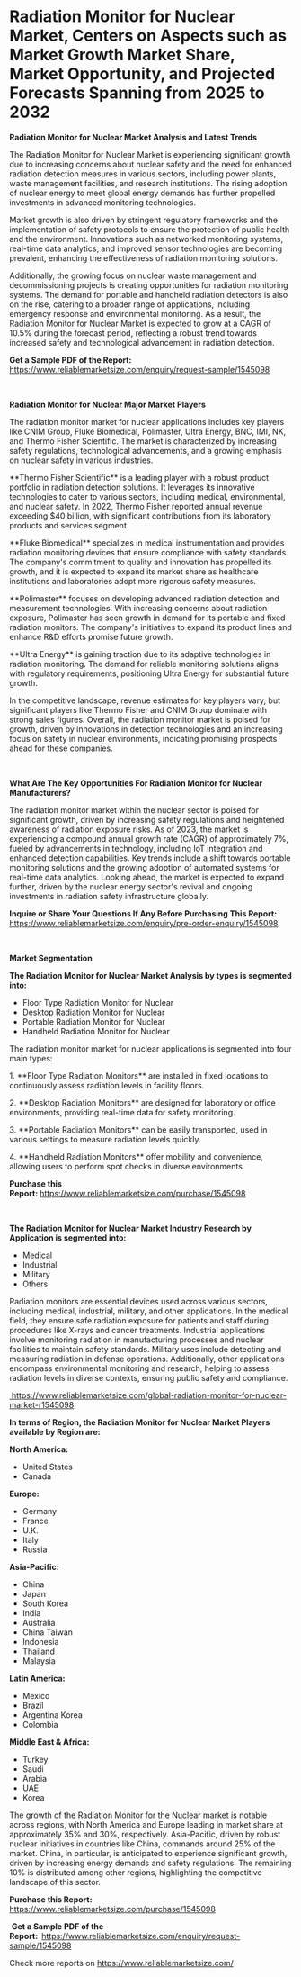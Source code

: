 <p><h1>Radiation Monitor for Nuclear Market, Centers on Aspects such as Market Growth Market Share, Market Opportunity, and Projected Forecasts Spanning from 2025 to 2032</h1></p><p><strong>Radiation Monitor for Nuclear Market Analysis and Latest Trends</strong></p>
<p><p>The Radiation Monitor for Nuclear Market is experiencing significant growth due to increasing concerns about nuclear safety and the need for enhanced radiation detection measures in various sectors, including power plants, waste management facilities, and research institutions. The rising adoption of nuclear energy to meet global energy demands has further propelled investments in advanced monitoring technologies. </p><p>Market growth is also driven by stringent regulatory frameworks and the implementation of safety protocols to ensure the protection of public health and the environment. Innovations such as networked monitoring systems, real-time data analytics, and improved sensor technologies are becoming prevalent, enhancing the effectiveness of radiation monitoring solutions. </p><p>Additionally, the growing focus on nuclear waste management and decommissioning projects is creating opportunities for radiation monitoring systems. The demand for portable and handheld radiation detectors is also on the rise, catering to a broader range of applications, including emergency response and environmental monitoring. As a result, the Radiation Monitor for Nuclear Market is expected to grow at a CAGR of 10.5% during the forecast period, reflecting a robust trend towards increased safety and technological advancement in radiation detection.</p></p>
<p><strong>Get a Sample PDF of the Report:&nbsp;</strong> <a href="https://www.reliablemarketsize.com/enquiry/request-sample/1545098?utm_campaign=3527&utm_medium=2&utm_source=Github&utm_content=ia&utm_term=11042025&utm_id=radiation-monitor-for-nuclear">https://www.reliablemarketsize.com/enquiry/request-sample/1545098</a></p>
<p>&nbsp;</p>
<p><strong>Radiation Monitor for Nuclear Major Market Players</strong></p>
<p><p>The radiation monitor market for nuclear applications includes key players like CNIM Group, Fluke Biomedical, Polimaster, Ultra Energy, BNC, IMI, NK, and Thermo Fisher Scientific. The market is characterized by increasing safety regulations, technological advancements, and a growing emphasis on nuclear safety in various industries.</p><p>**Thermo Fisher Scientific** is a leading player with a robust product portfolio in radiation detection solutions. It leverages its innovative technologies to cater to various sectors, including medical, environmental, and nuclear safety. In 2022, Thermo Fisher reported annual revenue exceeding $40 billion, with significant contributions from its laboratory products and services segment.</p><p>**Fluke Biomedical** specializes in medical instrumentation and provides radiation monitoring devices that ensure compliance with safety standards. The company's commitment to quality and innovation has propelled its growth, and it is expected to expand its market share as healthcare institutions and laboratories adopt more rigorous safety measures.</p><p>**Polimaster** focuses on developing advanced radiation detection and measurement technologies. With increasing concerns about radiation exposure, Polimaster has seen growth in demand for its portable and fixed radiation monitors. The company's initiatives to expand its product lines and enhance R&D efforts promise future growth.</p><p>**Ultra Energy** is gaining traction due to its adaptive technologies in radiation monitoring. The demand for reliable monitoring solutions aligns with regulatory requirements, positioning Ultra Energy for substantial future growth.</p><p>In the competitive landscape, revenue estimates for key players vary, but significant players like Thermo Fisher and CNIM Group dominate with strong sales figures. Overall, the radiation monitor market is poised for growth, driven by innovations in detection technologies and an increasing focus on safety in nuclear environments, indicating promising prospects ahead for these companies.</p></p>
<p>&nbsp;</p>
<p><strong>What Are The Key Opportunities For Radiation Monitor for Nuclear Manufacturers?</strong></p>
<p><p>The radiation monitor market within the nuclear sector is poised for significant growth, driven by increasing safety regulations and heightened awareness of radiation exposure risks. As of 2023, the market is experiencing a compound annual growth rate (CAGR) of approximately 7%, fueled by advancements in technology, including IoT integration and enhanced detection capabilities. Key trends include a shift towards portable monitoring solutions and the growing adoption of automated systems for real-time data analytics. Looking ahead, the market is expected to expand further, driven by the nuclear energy sector's revival and ongoing investments in radiation safety infrastructure globally.</p></p>
<p><strong>Inquire or Share Your Questions If Any Before Purchasing This Report:</strong> <a href="https://www.reliablemarketsize.com/enquiry/pre-order-enquiry/1545098?utm_campaign=3527&utm_medium=2&utm_source=Github&utm_content=ia&utm_term=11042025&utm_id=radiation-monitor-for-nuclear">https://www.reliablemarketsize.com/enquiry/pre-order-enquiry/1545098</a></p>
<p>&nbsp;</p>
<p><strong>Market Segmentation</strong></p>
<p><strong>The Radiation Monitor for Nuclear Market Analysis by types is segmented into:</strong></p>
<p><ul><li>Floor Type Radiation Monitor for Nuclear</li><li>Desktop Radiation Monitor for Nuclear</li><li>Portable Radiation Monitor for Nuclear</li><li>Handheld Radiation Monitor for Nuclear</li></ul></p>
<p><p>The radiation monitor market for nuclear applications is segmented into four main types: </p><p>1. **Floor Type Radiation Monitors** are installed in fixed locations to continuously assess radiation levels in facility floors.</p><p>2. **Desktop Radiation Monitors** are designed for laboratory or office environments, providing real-time data for safety monitoring.</p><p>3. **Portable Radiation Monitors** can be easily transported, used in various settings to measure radiation levels quickly.</p><p>4. **Handheld Radiation Monitors** offer mobility and convenience, allowing users to perform spot checks in diverse environments.</p></p>
<p><strong>Purchase this Report:&nbsp;</strong><a href="https://www.reliablemarketsize.com/purchase/1545098?utm_campaign=3527&utm_medium=2&utm_source=Github&utm_content=ia&utm_term=11042025&utm_id=radiation-monitor-for-nuclear">https://www.reliablemarketsize.com/purchase/1545098</a></p>
<p>&nbsp;</p>
<p><strong>The Radiation Monitor for Nuclear Market Industry Research by Application is segmented into:</strong></p>
<p><ul><li>Medical</li><li>Industrial</li><li>Military</li><li>Others</li></ul></p>
<p><p>Radiation monitors are essential devices used across various sectors, including medical, industrial, military, and other applications. In the medical field, they ensure safe radiation exposure for patients and staff during procedures like X-rays and cancer treatments. Industrial applications involve monitoring radiation in manufacturing processes and nuclear facilities to maintain safety standards. Military uses include detecting and measuring radiation in defense operations. Additionally, other applications encompass environmental monitoring and research, helping to assess radiation levels in diverse contexts, ensuring public safety and compliance.</p></p>
<p><a href="https://www.reliablemarketsize.com/global-radiation-monitor-for-nuclear-market-r1545098?utm_campaign=3527&utm_medium=2&utm_source=Github&utm_content=ia&utm_term=11042025&utm_id=radiation-monitor-for-nuclear">&nbsp;https://www.reliablemarketsize.com/global-radiation-monitor-for-nuclear-market-r1545098</a></p>
<p><strong>In terms of Region, the Radiation Monitor for Nuclear Market Players available by Region are:</strong></p>
<p>
    <p> <strong> North America: </strong>
        <ul>
            <li>United States</li>
            <li>Canada</li>
        </ul>
        </p> 
    <p> <strong> Europe: </strong>
        <ul>
            <li>Germany</li>
            <li>France</li>
            <li>U.K.</li>
            <li>Italy</li>
            <li>Russia</li>
        </ul>
        </p> 
    <p> <strong> Asia-Pacific: </strong>
        <ul>
            <li>China</li>
            <li>Japan</li>
            <li>South Korea</li>
            <li>India</li>
            <li>Australia</li>
            <li>China Taiwan</li>
            <li>Indonesia</li>
            <li>Thailand</li>
            <li>Malaysia</li>
        </ul>
        </p> 
    <p> <strong> Latin America: </strong>
        <ul>
            <li>Mexico</li>
            <li>Brazil</li>
            <li>Argentina Korea</li>
            <li>Colombia</li>
        </ul>
        </p> 
    <p> <strong> Middle East & Africa: </strong>
        <ul>
            <li>Turkey</li>
            <li>Saudi</li>
            <li>Arabia</li>
            <li>UAE</li>
            <li>Korea</li>
        </ul>
    </p>
    </p>
<p><p>The growth of the Radiation Monitor for the Nuclear market is notable across regions, with North America and Europe leading in market share at approximately 35% and 30%, respectively. Asia-Pacific, driven by robust nuclear initiatives in countries like China, commands around 25% of the market. China, in particular, is anticipated to experience significant growth, driven by increasing energy demands and safety regulations. The remaining 10% is distributed among other regions, highlighting the competitive landscape of this sector.</p></p>
<p><strong>Purchase this Report: </strong><a href="https://www.reliablemarketsize.com/purchase/1545098?utm_campaign=3527&utm_medium=2&utm_source=Github&utm_content=ia&utm_term=11042025&utm_id=radiation-monitor-for-nuclear">https://www.reliablemarketsize.com/purchase/1545098</a></p>
<p>&nbsp;<strong>Get a Sample PDF of the Report:&nbsp;&nbsp;</strong><a href="https://www.reliablemarketsize.com/enquiry/request-sample/1545098?utm_campaign=3527&utm_medium=2&utm_source=Github&utm_content=ia&utm_term=11042025&utm_id=radiation-monitor-for-nuclear">https://www.reliablemarketsize.com/enquiry/request-sample/1545098</a></p>
<p><strong></strong></p>
<p>Check more reports on <a href="https://www.reliablemarketsize.com/?utm_campaign=3527&utm_medium=2&utm_source=Github&utm_content=ia&utm_term=11042025&utm_id=radiation-monitor-for-nuclear">https://www.reliablemarketsize.com/</a></p>